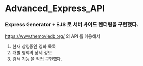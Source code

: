 # Advanced_Express_API

### Express Generator + EJS 로 서버 사이드 렌더링을 구현했다.
https://www.themoviedb.org/ 의 API 를 이용해서 
1. 현재 상영중인 영화 목록
2. 개별 영화의 상세 정보
3. 검색 기능
을 직접 구현했다.
